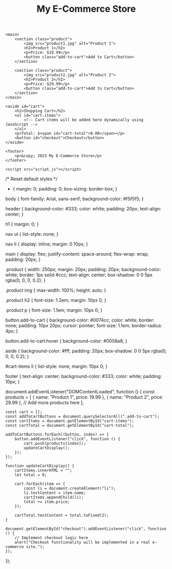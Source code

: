 <!DOCTYPE html>
<html lang="en">
<head>
    <meta charset="UTF-8">
    <meta name="viewport" content="width=device-width, initial-scale=1.0">
    <title>My E-Commerce Store</title>
    <link rel="stylesheet" href="styles.css">
</head>
<body>
    <header>
        <h1>My E-Commerce Store</h1>
    </header>

    <main>
        <section class="product">
            <img src="product1.jpg" alt="Product 1">
            <h2>Product 1</h2>
            <p>Price: $19.99</p>
            <button class="add-to-cart">Add to Cart</button>
        </section>

        <section class="product">
            <img src="product2.jpg" alt="Product 2">
            <h2>Product 2</h2>
            <p>Price: $29.99</p>
            <button class="add-to-cart">Add to Cart</button>
        </section>
    </main>

    <aside id="cart">
        <h2>Shopping Cart</h2>
        <ul id="cart-items">
            <!-- Cart items will be added here dynamically using JavaScript -->
        </ul>
        <p>Total: $<span id="cart-total">0.00</span></p>
        <button id="checkout">Checkout</button>
    </aside>

    <footer>
        <p>&copy; 2023 My E-Commerce Store</p>
    </footer>

    <script src="script.js"></script>
</body>
</html>


   /* Reset default styles */
* {
    margin: 0;
    padding: 0;
    box-sizing: border-box;
}

body {
    font-family: Arial, sans-serif;
    background-color: #f5f5f5;
}

header {
    background-color: #333;
    color: white;
    padding: 20px;
    text-align: center;
}

h1 {
    margin: 0;
}

nav ul {
    list-style: none;
}

nav li {
    display: inline;
    margin: 0 10px;
}

main {
    display: flex;
    justify-content: space-around;
    flex-wrap: wrap;
    padding: 20px;
}

.product {
    width: 250px;
    margin: 20px;
    padding: 20px;
    background-color: white;
    border: 1px solid #ccc;
    text-align: center;
    box-shadow: 0 0 5px rgba(0, 0, 0, 0.2);
}

.product img {
    max-width: 100%;
    height: auto;
}

.product h2 {
    font-size: 1.2em;
    margin: 10px 0;
}

.product p {
    font-size: 1.1em;
    margin: 10px 0;
}

button.add-to-cart {
    background-color: #0074cc;
    color: white;
    border: none;
    padding: 10px 20px;
    cursor: pointer;
    font-size: 1.1em;
    border-radius: 4px;
}

button.add-to-cart:hover {
    background-color: #0058a8;
}

aside {
    background-color: #fff;
    padding: 20px;
    box-shadow: 0 0 5px rgba(0, 0, 0, 0.2);
}

#cart-items li {
    list-style: none;
    margin: 10px 0;
}

footer {
    text-align: center;
    background-color: #333;
    color: white;
    padding: 10px;
}

document.addEventListener("DOMContentLoaded", function () {
    const products = [
        { name: "Product 1", price: 19.99 },
        { name: "Product 2", price: 29.99 },
        // Add more products here
    ];

    const cart = [];
    const addToCartButtons = document.querySelectorAll(".add-to-cart");
    const cartItems = document.getElementById("cart-items");
    const cartTotal = document.getElementById("cart-total");

    addToCartButtons.forEach((button, index) => {
        button.addEventListener("click", function () {
            cart.push(products[index]);
            updateCartDisplay();
        });
    });

    function updateCartDisplay() {
        cartItems.innerHTML = "";
        let total = 0;

        cart.forEach(item => {
            const li = document.createElement("li");
            li.textContent = item.name;
            cartItems.appendChild(li);
            total += item.price;
        });

        cartTotal.textContent = total.toFixed(2);
    }

    document.getElementById("checkout").addEventListener("click", function () {
        // Implement checkout logic here
        alert("Checkout functionality will be implemented in a real e-commerce site.");
    });
});
